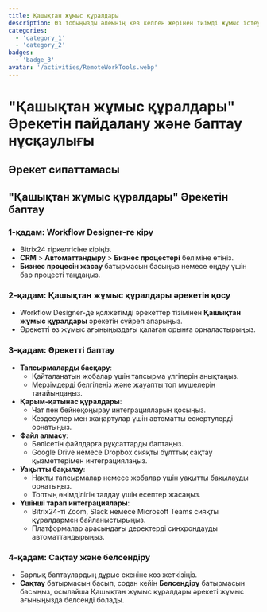 ```yaml
---
title: Қашықтан жұмыс құралдары
description: Өз тобыңызды әлемнің кез келген жерінен тиімді жұмыс істеуге мүмкіндік беріңіз.
categories: 
  - 'category_1'
  - 'category_2'
badges: 
  - 'badge_3'
avatar: '/activities/RemoteWorkTools.webp'
---
```

# "Қашықтан жұмыс құралдары" Әрекетін пайдалану және баптау нұсқаулығы

## Әрекет сипаттамасы

## **"Қашықтан жұмыс құралдары" Әрекетін баптау**

### 1-қадам: Workflow Designer-ге кіру
- Bitrix24 тіркелгісіне кіріңіз.
- **CRM** > **Автоматтандыру** > **Бизнес процестері** бөліміне өтіңіз.
- **Бизнес процесін жасау** батырмасын басыңыз немесе өңдеу үшін бар процесті таңдаңыз.

### 2-қадам: Қашықтан жұмыс құралдары әрекетін қосу
- Workflow Designer-де қолжетімді әрекеттер тізімінен **Қашықтан жұмыс құралдары** әрекетін сүйреп апарыңыз.
- Әрекетті өз жұмыс ағыныңыздағы қалаған орынға орналастырыңыз.

### 3-қадам: Әрекетті баптау
- **Тапсырмаларды басқару**:
  - Қайталанатын жобалар үшін тапсырма үлгілерін анықтаңыз.
  - Мерзімдерді белгілеңіз және жауапты топ мүшелерін тағайындаңыз.
- **Қарым-қатынас құралдары**:
  - Чат пен бейнеқоңырау интеграцияларын қосыңыз.
  - Кездесулер мен жаңартулар үшін автоматты ескертулерді орнатыңыз.
- **Файл алмасу**:
  - Бөлісетін файлдарға рұқсаттарды баптаңыз.
  - Google Drive немесе Dropbox сияқты бұлттық сақтау қызметтерімен интеграциялаңыз.
- **Уақытты бақылау**:
  - Нақты тапсырмалар немесе жобалар үшін уақытты бақылауды орнатыңыз.
  - Топтың өнімділігін талдау үшін есептер жасаңыз.
- **Үшінші тарап интеграциялары**:
  - Bitrix24-ті Zoom, Slack немесе Microsoft Teams сияқты құралдармен байланыстырыңыз.
  - Платформалар арасындағы деректерді синхрондауды автоматтандырыңыз.

### 4-қадам: Сақтау және белсендіру
- Барлық баптаулардың дұрыс екеніне көз жеткізіңіз.
- **Сақтау** батырмасын басып, содан кейін **Белсендіру** батырмасын басыңыз, осылайша Қашықтан жұмыс құралдары әрекеті жұмыс ағыныңызда белсенді болады.